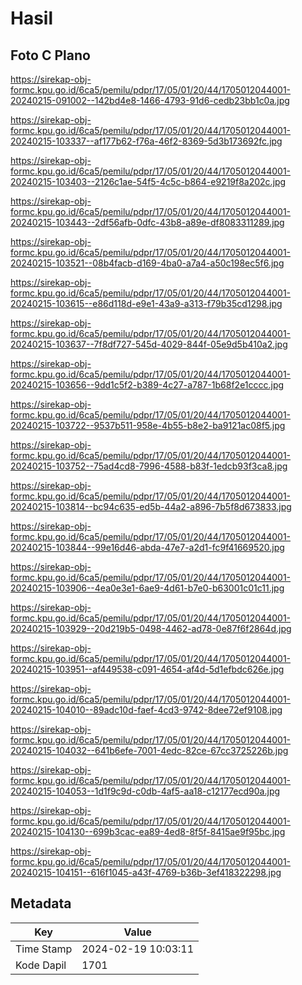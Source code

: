 # Hasil

## Foto C Plano

https://sirekap-obj-formc.kpu.go.id/6ca5/pemilu/pdpr/17/05/01/20/44/1705012044001-20240215-091002--142bd4e8-1466-4793-91d6-cedb23bb1c0a.jpg

https://sirekap-obj-formc.kpu.go.id/6ca5/pemilu/pdpr/17/05/01/20/44/1705012044001-20240215-103337--af177b62-f76a-46f2-8369-5d3b173692fc.jpg

https://sirekap-obj-formc.kpu.go.id/6ca5/pemilu/pdpr/17/05/01/20/44/1705012044001-20240215-103403--2126c1ae-54f5-4c5c-b864-e9219f8a202c.jpg

https://sirekap-obj-formc.kpu.go.id/6ca5/pemilu/pdpr/17/05/01/20/44/1705012044001-20240215-103443--2df56afb-0dfc-43b8-a89e-df8083311289.jpg

https://sirekap-obj-formc.kpu.go.id/6ca5/pemilu/pdpr/17/05/01/20/44/1705012044001-20240215-103521--08b4facb-d169-4ba0-a7a4-a50c198ec5f6.jpg

https://sirekap-obj-formc.kpu.go.id/6ca5/pemilu/pdpr/17/05/01/20/44/1705012044001-20240215-103615--e86d118d-e9e1-43a9-a313-f79b35cd1298.jpg

https://sirekap-obj-formc.kpu.go.id/6ca5/pemilu/pdpr/17/05/01/20/44/1705012044001-20240215-103637--7f8df727-545d-4029-844f-05e9d5b410a2.jpg

https://sirekap-obj-formc.kpu.go.id/6ca5/pemilu/pdpr/17/05/01/20/44/1705012044001-20240215-103656--9dd1c5f2-b389-4c27-a787-1b68f2e1cccc.jpg

https://sirekap-obj-formc.kpu.go.id/6ca5/pemilu/pdpr/17/05/01/20/44/1705012044001-20240215-103722--9537b511-958e-4b55-b8e2-ba9121ac08f5.jpg

https://sirekap-obj-formc.kpu.go.id/6ca5/pemilu/pdpr/17/05/01/20/44/1705012044001-20240215-103752--75ad4cd8-7996-4588-b83f-1edcb93f3ca8.jpg

https://sirekap-obj-formc.kpu.go.id/6ca5/pemilu/pdpr/17/05/01/20/44/1705012044001-20240215-103814--bc94c635-ed5b-44a2-a896-7b5f8d673833.jpg

https://sirekap-obj-formc.kpu.go.id/6ca5/pemilu/pdpr/17/05/01/20/44/1705012044001-20240215-103844--99e16d46-abda-47e7-a2d1-fc9f41669520.jpg

https://sirekap-obj-formc.kpu.go.id/6ca5/pemilu/pdpr/17/05/01/20/44/1705012044001-20240215-103906--4ea0e3e1-6ae9-4d61-b7e0-b63001c01c11.jpg

https://sirekap-obj-formc.kpu.go.id/6ca5/pemilu/pdpr/17/05/01/20/44/1705012044001-20240215-103929--20d219b5-0498-4462-ad78-0e87f6f2864d.jpg

https://sirekap-obj-formc.kpu.go.id/6ca5/pemilu/pdpr/17/05/01/20/44/1705012044001-20240215-103951--af449538-c091-4654-af4d-5d1efbdc626e.jpg

https://sirekap-obj-formc.kpu.go.id/6ca5/pemilu/pdpr/17/05/01/20/44/1705012044001-20240215-104010--89adc10d-faef-4cd3-9742-8dee72ef9108.jpg

https://sirekap-obj-formc.kpu.go.id/6ca5/pemilu/pdpr/17/05/01/20/44/1705012044001-20240215-104032--641b6efe-7001-4edc-82ce-67cc3725226b.jpg

https://sirekap-obj-formc.kpu.go.id/6ca5/pemilu/pdpr/17/05/01/20/44/1705012044001-20240215-104053--1d1f9c9d-c0db-4af5-aa18-c12177ecd90a.jpg

https://sirekap-obj-formc.kpu.go.id/6ca5/pemilu/pdpr/17/05/01/20/44/1705012044001-20240215-104130--699b3cac-ea89-4ed8-8f5f-8415ae9f95bc.jpg

https://sirekap-obj-formc.kpu.go.id/6ca5/pemilu/pdpr/17/05/01/20/44/1705012044001-20240215-104151--616f1045-a43f-4769-b36b-3ef418322298.jpg


## Metadata

| Key        | Value               |
| ---------- | ------------------- |
| Time Stamp | 2024-02-19 10:03:11 |
| Kode Dapil | 1701                |



